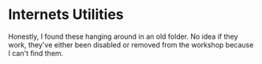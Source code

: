 # Internets Utilities

Honestly, I found these hanging around in an old folder.
No idea if they work, they've either been disabled or removed from the workshop because I can't find them.
